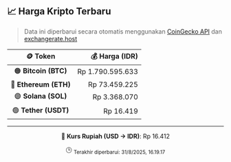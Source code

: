 

<!-- HARGA_KRIPTO -->
## 📈 Harga Kripto Terbaru

> Data ini diperbarui secara otomatis menggunakan [CoinGecko API](https://www.coingecko.com/) dan [exchangerate.host](https://exchangerate.host/)

<div align="center">

| 🪙 Token | 💰 Harga (IDR) |
|:------:|---------------:|
| 🟠 **Bitcoin (BTC)**   | Rp 1.790.595.633 |
| 🔵 **Ethereum (ETH)**  | Rp 73.459.225 |
| 🟣 **Solana (SOL)**    | Rp 3.368.070 |
| 🟢 **Tether (USDT)**   | Rp 16.419 |

---

💱 **Kurs Rupiah (USD → IDR)**: Rp 16.412

🕒 <sub>Terakhir diperbarui: 31/8/2025, 16.19.17</sub>

</div>
<!-- /HARGA_KRIPTO -->